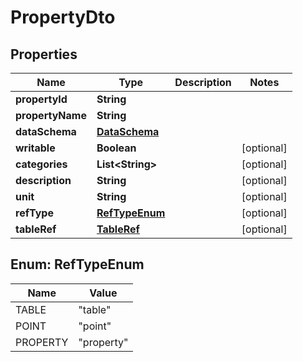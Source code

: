 

# PropertyDto


## Properties

| Name | Type | Description | Notes |
|------------ | ------------- | ------------- | -------------|
|**propertyId** | **String** |  |  |
|**propertyName** | **String** |  |  |
|**dataSchema** | [**DataSchema**](DataSchema.md) |  |  |
|**writable** | **Boolean** |  |  [optional] |
|**categories** | **List&lt;String&gt;** |  |  [optional] |
|**description** | **String** |  |  [optional] |
|**unit** | **String** |  |  [optional] |
|**refType** | [**RefTypeEnum**](#RefTypeEnum) |  |  [optional] |
|**tableRef** | [**TableRef**](TableRef.md) |  |  [optional] |



## Enum: RefTypeEnum

| Name | Value |
|---- | -----|
| TABLE | &quot;table&quot; |
| POINT | &quot;point&quot; |
| PROPERTY | &quot;property&quot; |



